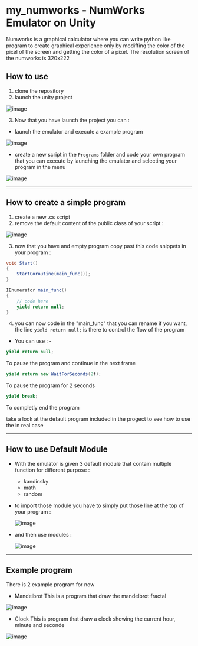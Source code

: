# my_numworks - NumWorks Emulator on Unity
Numworks is a graphical calculator where you can write python like program to create graphical experience only by modiffing the color of the pixel of the screen and getting the color of a pixel.
The resolution screen of the numworks is 320x222

## How to use

1. clone the repository
2. launch the unity project

![image](https://github.com/thibaudcathala/my_numworks/assets/114906947/917006e5-b2c5-4753-9b1d-2cbad67eb8a5)

3. Now that you have launch the project you can :
  - launch the emulator and execute a example program

  ![image](https://github.com/thibaudcathala/my_numworks/assets/114906947/18e954f7-405c-4fc7-b2a7-ac6c9b24dc71)

  - create a new script in the `Programs` folder and code your own program that you can execute by launching the emulator and selecting your program in the menu

  ![image](https://github.com/thibaudcathala/my_numworks/assets/114906947/e2915313-7059-4a44-b66e-3d1538aedd25)

---------
## How to create a simple program

1. create a new .cs script
2. remove the default content of the public class of your script :

  ![image](https://github.com/thibaudcathala/my_numworks/assets/114906947/1834193d-d951-4a67-922c-18de744fc31a)

3. now that you have and empty program copy past this code snippets in your program :

```cs
void Start()
{
    StartCoroutine(main_func());
}

IEnumerator main_func()
{
    // code here
    yield return null;
}
```

4. you can now code in the "main_func" that you can rename if you want, the line `yield return null;` is there to control the flow of the program
- You can use : -
```cs
yield return null;
```
To pause the program and continue in the next frame
```cs
yield return new WaitForSeconds(2f);
```
To pause the program for 2 seconds
```cs
yield break;
```
To completly end the program

take a look at the default program included in the progect to see how to use the in real case

------
## How to use Default Module

- With the emulator is given 3 default module that contain multiple function for different purpose :
    - kandinsky
    - math
    - random

- to import those module you have to simply put those line at the top of your program :

  ![image](https://github.com/thibaudcathala/my_numworks/assets/114906947/7925e01a-041b-4b85-b20e-35f848fcf621)

- and then use modules :

  ![image](https://github.com/thibaudcathala/my_numworks/assets/114906947/7f046566-328b-4dc2-9324-16632e0a77e4)

-------
## Example program

There is 2 example program for now

- Mandelbrot
This is a program that draw the mandelbrot fractal

![image](https://github.com/thibaudcathala/my_numworks/assets/114906947/c4e398ad-8bd7-4889-af9d-947e2ec80fed)

- Clock
This is program that draw a clock showing the current hour, minute and seconde

![image](https://github.com/thibaudcathala/my_numworks/assets/114906947/973d424c-090c-44d6-9898-afdc83ba5e78)

